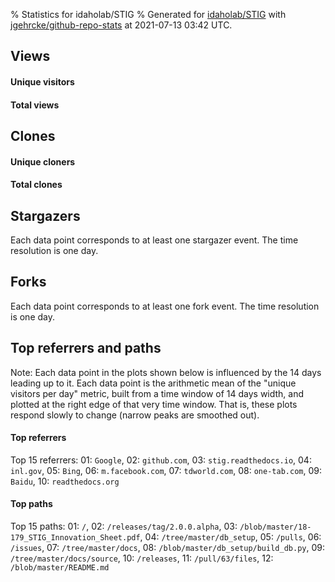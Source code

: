 % Statistics for idaholab/STIG
% Generated for [idaholab/STIG](https://github.com/idaholab/STIG) with [jgehrcke/github-repo-stats](https://github.com/jgehrcke/github-repo-stats) at 2021-07-13 03:42 UTC.


## Views

#### Unique visitors
<div id="chart_views_unique" class="full-width-chart"></div>

#### Total views
<div id="chart_views_total" class="full-width-chart"></div>

<div class="pagebreak-for-print"> </div>


## Clones

#### Unique cloners
<div id="chart_clones_unique" class="full-width-chart"></div>

#### Total clones
<div id="chart_clones_total" class="full-width-chart"></div>



<div class="pagebreak-for-print"> </div>



## Stargazers

Each data point corresponds to at least one stargazer event.
The time resolution is one day.

<div id="chart_stargazers" class="full-width-chart"></div>




## Forks

Each data point corresponds to at least one fork event.
The time resolution is one day.

<div id="chart_forks" class="full-width-chart"></div>




<div class="pagebreak-for-print"> </div>



## Top referrers and paths


Note: Each data point in the plots shown below is influenced by the 14 days
leading up to it. Each data point is the arithmetic mean of the "unique
visitors per day" metric, built from a time window of 14 days width, and
plotted at the right edge of that very time window. That is, these plots
respond slowly to change (narrow peaks are smoothed out).




#### Top referrers


<div id="chart_referrers_top_n_alltime" class="full-width-chart"></div>

Top 15 referrers: 01: `Google`, 02: `github.com`, 03: `stig.readthedocs.io`, 04: `inl.gov`, 05: `Bing`, 06: `m.facebook.com`, 07: `tdworld.com`, 08: `one-tab.com`, 09: `Baidu`, 10: `readthedocs.org`





#### Top paths


<div id="chart_paths_top_n_alltime" class="full-width-chart"></div>

Top 15 paths: 01: `/`, 02: `/releases/tag/2.0.0.alpha`, 03: `/blob/master/18-179_STIG_Innovation_Sheet.pdf`, 04: `/tree/master/db_setup`, 05: `/pulls`, 06: `/issues`, 07: `/tree/master/docs`, 08: `/blob/master/db_setup/build_db.py`, 09: `/tree/master/docs/source`, 10: `/releases`, 11: `/pull/63/files`, 12: `/blob/master/README.md`


<script type="text/javascript">
    vegaEmbed('#chart_views_unique', {"$schema": "https://vega.github.io/schema/vega-lite/v4.8.1.json", "config": {"arc": {"fill": "#1b1e23"}, "area": {"fill": "#1b1e23"}, "axisBottom": {"domainColor": "#a9b4c4", "gridColor": "#a9b4c4", "labelColor": "#1b1e23", "labelFont": "relative-mono-11-pitch-pro, Menlo, monospace", "tickColor": "#a9b4c4", "titleColor": "#1b1e23", "titleFont": "relative-mono-11-pitch-pro, Menlo, monospace"}, "axisLeft": {"domainColor": "#a9b4c4", "gridColor": "#a9b4c4", "labelColor": "#1b1e23", "labelFont": "relative-mono-11-pitch-pro, Menlo, monospace", "tickColor": "#a9b4c4", "titleColor": "#1b1e23", "titleFont": "relative-mono-11-pitch-pro, Menlo, monospace"}, "axisX": {"grid": false}, "axisY": {"grid": false, "labelBound": true}, "background": "#FFFFFF", "group": {"fill": "#FFFFFF"}, "header": {"fontWeight": 400, "labelFont": "relative-mono-11-pitch-pro, Menlo, monospace", "titleFont": "relative-mono-11-pitch-pro, Menlo, monospace"}, "legend": {"labelFont": "relative-mono-11-pitch-pro, Menlo, monospace", "symbolSize": 200, "symbolType": "circle", "titleFont": "relative-mono-11-pitch-pro, Menlo, monospace"}, "line": {"color": "#1b1e23", "stroke": "#1b1e23"}, "path": {"stroke": "#1b1e23"}, "point": {"color": "#1b1e23", "cursor": "pointer", "filled": true, "size": 100}, "range": {"category": ["#85a2f7", "#ea9755", "#7eb36a", "#f07071", "#bc85d9", "#e587b6", "#a9b4c4", "#d4c05e", "#64b9c4"]}, "style": {"bar": {"fill": "#1b1e23"}, "text": {"font": "relative-mono-11-pitch-pro, Menlo, monospace", "fontWeight": 400}}, "symbol": {"shape": "circle"}, "title": {"anchor": "start", "font": "relative-mono-11-pitch-pro, Menlo, monospace", "fontWeight": 400}, "trail": {"color": "#1b1e23", "stroke": "#1b1e23"}, "view": {"stroke": null}}, "data": {"name": "data-a6567390a88a521c6d635c4991d16ea9"}, "datasets": {"data-a6567390a88a521c6d635c4991d16ea9": [{"time": "2021-06-24T00:00:00+00:00", "views_total": 30, "views_unique": 3}, {"time": "2021-06-25T00:00:00+00:00", "views_total": 30, "views_unique": 10}, {"time": "2021-06-26T00:00:00+00:00", "views_total": 4, "views_unique": 3}, {"time": "2021-06-27T00:00:00+00:00", "views_total": 2, "views_unique": 1}, {"time": "2021-06-28T00:00:00+00:00", "views_total": 42, "views_unique": 11}, {"time": "2021-06-29T00:00:00+00:00", "views_total": 50, "views_unique": 17}, {"time": "2021-06-30T00:00:00+00:00", "views_total": 79, "views_unique": 14}, {"time": "2021-07-01T00:00:00+00:00", "views_total": 82, "views_unique": 22}, {"time": "2021-07-02T00:00:00+00:00", "views_total": 19, "views_unique": 9}, {"time": "2021-07-04T00:00:00+00:00", "views_total": 1, "views_unique": 1}, {"time": "2021-07-05T00:00:00+00:00", "views_total": 3, "views_unique": 3}, {"time": "2021-07-06T00:00:00+00:00", "views_total": 57, "views_unique": 12}, {"time": "2021-07-07T00:00:00+00:00", "views_total": 81, "views_unique": 13}, {"time": "2021-07-08T00:00:00+00:00", "views_total": 18, "views_unique": 8}, {"time": "2021-07-09T00:00:00+00:00", "views_total": 17, "views_unique": 9}, {"time": "2021-07-10T00:00:00+00:00", "views_total": 3, "views_unique": 2}, {"time": "2021-07-11T00:00:00+00:00", "views_total": 7, "views_unique": 3}, {"time": "2021-07-12T00:00:00+00:00", "views_total": 31, "views_unique": 9}]}, "encoding": {"x": {"field": "time", "timeUnit": "yearmonthdate", "title": "date", "type": "temporal"}, "y": {"field": "views_unique", "scale": {"domain": [0, 24.200000000000003], "zero": true}, "title": "unique views per day", "type": "quantitative"}}, "height": 200, "mark": {"point": true, "type": "line"}, "padding": 10, "width": "container"}, {"actions": false, "renderer": "svg"}).catch(console.error);
vegaEmbed('#chart_views_total', {"$schema": "https://vega.github.io/schema/vega-lite/v4.8.1.json", "config": {"arc": {"fill": "#1b1e23"}, "area": {"fill": "#1b1e23"}, "axisBottom": {"domainColor": "#a9b4c4", "gridColor": "#a9b4c4", "labelColor": "#1b1e23", "labelFont": "relative-mono-11-pitch-pro, Menlo, monospace", "tickColor": "#a9b4c4", "titleColor": "#1b1e23", "titleFont": "relative-mono-11-pitch-pro, Menlo, monospace"}, "axisLeft": {"domainColor": "#a9b4c4", "gridColor": "#a9b4c4", "labelColor": "#1b1e23", "labelFont": "relative-mono-11-pitch-pro, Menlo, monospace", "tickColor": "#a9b4c4", "titleColor": "#1b1e23", "titleFont": "relative-mono-11-pitch-pro, Menlo, monospace"}, "axisX": {"grid": false}, "axisY": {"grid": false, "labelBound": true}, "background": "#FFFFFF", "group": {"fill": "#FFFFFF"}, "header": {"fontWeight": 400, "labelFont": "relative-mono-11-pitch-pro, Menlo, monospace", "titleFont": "relative-mono-11-pitch-pro, Menlo, monospace"}, "legend": {"labelFont": "relative-mono-11-pitch-pro, Menlo, monospace", "symbolSize": 200, "symbolType": "circle", "titleFont": "relative-mono-11-pitch-pro, Menlo, monospace"}, "line": {"color": "#1b1e23", "stroke": "#1b1e23"}, "path": {"stroke": "#1b1e23"}, "point": {"color": "#1b1e23", "cursor": "pointer", "filled": true, "size": 100}, "range": {"category": ["#85a2f7", "#ea9755", "#7eb36a", "#f07071", "#bc85d9", "#e587b6", "#a9b4c4", "#d4c05e", "#64b9c4"]}, "style": {"bar": {"fill": "#1b1e23"}, "text": {"font": "relative-mono-11-pitch-pro, Menlo, monospace", "fontWeight": 400}}, "symbol": {"shape": "circle"}, "title": {"anchor": "start", "font": "relative-mono-11-pitch-pro, Menlo, monospace", "fontWeight": 400}, "trail": {"color": "#1b1e23", "stroke": "#1b1e23"}, "view": {"stroke": null}}, "data": {"name": "data-a6567390a88a521c6d635c4991d16ea9"}, "datasets": {"data-a6567390a88a521c6d635c4991d16ea9": [{"time": "2021-06-24T00:00:00+00:00", "views_total": 30, "views_unique": 3}, {"time": "2021-06-25T00:00:00+00:00", "views_total": 30, "views_unique": 10}, {"time": "2021-06-26T00:00:00+00:00", "views_total": 4, "views_unique": 3}, {"time": "2021-06-27T00:00:00+00:00", "views_total": 2, "views_unique": 1}, {"time": "2021-06-28T00:00:00+00:00", "views_total": 42, "views_unique": 11}, {"time": "2021-06-29T00:00:00+00:00", "views_total": 50, "views_unique": 17}, {"time": "2021-06-30T00:00:00+00:00", "views_total": 79, "views_unique": 14}, {"time": "2021-07-01T00:00:00+00:00", "views_total": 82, "views_unique": 22}, {"time": "2021-07-02T00:00:00+00:00", "views_total": 19, "views_unique": 9}, {"time": "2021-07-04T00:00:00+00:00", "views_total": 1, "views_unique": 1}, {"time": "2021-07-05T00:00:00+00:00", "views_total": 3, "views_unique": 3}, {"time": "2021-07-06T00:00:00+00:00", "views_total": 57, "views_unique": 12}, {"time": "2021-07-07T00:00:00+00:00", "views_total": 81, "views_unique": 13}, {"time": "2021-07-08T00:00:00+00:00", "views_total": 18, "views_unique": 8}, {"time": "2021-07-09T00:00:00+00:00", "views_total": 17, "views_unique": 9}, {"time": "2021-07-10T00:00:00+00:00", "views_total": 3, "views_unique": 2}, {"time": "2021-07-11T00:00:00+00:00", "views_total": 7, "views_unique": 3}, {"time": "2021-07-12T00:00:00+00:00", "views_total": 31, "views_unique": 9}]}, "encoding": {"x": {"field": "time", "timeUnit": "yearmonthdate", "title": "date", "type": "temporal"}, "y": {"field": "views_total", "scale": {"domain": [0, 90.2], "zero": true}, "title": "total views per day", "type": "quantitative"}}, "height": 200, "mark": {"point": true, "type": "line"}, "padding": 10, "width": "container"}, {"actions": false, "renderer": "svg"}).catch(console.error);
vegaEmbed('#chart_clones_unique', {"$schema": "https://vega.github.io/schema/vega-lite/v4.8.1.json", "config": {"arc": {"fill": "#1b1e23"}, "area": {"fill": "#1b1e23"}, "axisBottom": {"domainColor": "#a9b4c4", "gridColor": "#a9b4c4", "labelColor": "#1b1e23", "labelFont": "relative-mono-11-pitch-pro, Menlo, monospace", "tickColor": "#a9b4c4", "titleColor": "#1b1e23", "titleFont": "relative-mono-11-pitch-pro, Menlo, monospace"}, "axisLeft": {"domainColor": "#a9b4c4", "gridColor": "#a9b4c4", "labelColor": "#1b1e23", "labelFont": "relative-mono-11-pitch-pro, Menlo, monospace", "tickColor": "#a9b4c4", "titleColor": "#1b1e23", "titleFont": "relative-mono-11-pitch-pro, Menlo, monospace"}, "axisX": {"grid": false}, "axisY": {"grid": false, "labelBound": true}, "background": "#FFFFFF", "group": {"fill": "#FFFFFF"}, "header": {"fontWeight": 400, "labelFont": "relative-mono-11-pitch-pro, Menlo, monospace", "titleFont": "relative-mono-11-pitch-pro, Menlo, monospace"}, "legend": {"labelFont": "relative-mono-11-pitch-pro, Menlo, monospace", "symbolSize": 200, "symbolType": "circle", "titleFont": "relative-mono-11-pitch-pro, Menlo, monospace"}, "line": {"color": "#1b1e23", "stroke": "#1b1e23"}, "path": {"stroke": "#1b1e23"}, "point": {"color": "#1b1e23", "cursor": "pointer", "filled": true, "size": 100}, "range": {"category": ["#85a2f7", "#ea9755", "#7eb36a", "#f07071", "#bc85d9", "#e587b6", "#a9b4c4", "#d4c05e", "#64b9c4"]}, "style": {"bar": {"fill": "#1b1e23"}, "text": {"font": "relative-mono-11-pitch-pro, Menlo, monospace", "fontWeight": 400}}, "symbol": {"shape": "circle"}, "title": {"anchor": "start", "font": "relative-mono-11-pitch-pro, Menlo, monospace", "fontWeight": 400}, "trail": {"color": "#1b1e23", "stroke": "#1b1e23"}, "view": {"stroke": null}}, "data": {"name": "data-dff484bc5e13a70972c79a7869e33b07"}, "datasets": {"data-dff484bc5e13a70972c79a7869e33b07": [{"clones_total": 0, "clones_unique": 0, "time": "2021-06-24T00:00:00+00:00"}, {"clones_total": 4, "clones_unique": 4, "time": "2021-06-25T00:00:00+00:00"}, {"clones_total": 0, "clones_unique": 0, "time": "2021-06-26T00:00:00+00:00"}, {"clones_total": 0, "clones_unique": 0, "time": "2021-06-27T00:00:00+00:00"}, {"clones_total": 4, "clones_unique": 4, "time": "2021-06-28T00:00:00+00:00"}, {"clones_total": 2, "clones_unique": 2, "time": "2021-06-29T00:00:00+00:00"}, {"clones_total": 1, "clones_unique": 1, "time": "2021-06-30T00:00:00+00:00"}, {"clones_total": 5, "clones_unique": 3, "time": "2021-07-01T00:00:00+00:00"}, {"clones_total": 1, "clones_unique": 1, "time": "2021-07-02T00:00:00+00:00"}, {"clones_total": 0, "clones_unique": 0, "time": "2021-07-04T00:00:00+00:00"}, {"clones_total": 0, "clones_unique": 0, "time": "2021-07-05T00:00:00+00:00"}, {"clones_total": 6, "clones_unique": 5, "time": "2021-07-06T00:00:00+00:00"}, {"clones_total": 0, "clones_unique": 0, "time": "2021-07-07T00:00:00+00:00"}, {"clones_total": 2, "clones_unique": 2, "time": "2021-07-08T00:00:00+00:00"}, {"clones_total": 0, "clones_unique": 0, "time": "2021-07-09T00:00:00+00:00"}, {"clones_total": 0, "clones_unique": 0, "time": "2021-07-10T00:00:00+00:00"}, {"clones_total": 0, "clones_unique": 0, "time": "2021-07-11T00:00:00+00:00"}, {"clones_total": 0, "clones_unique": 0, "time": "2021-07-12T00:00:00+00:00"}]}, "encoding": {"x": {"field": "time", "timeUnit": "yearmonthdate", "title": "date", "type": "temporal"}, "y": {"field": "clones_unique", "scale": {"domain": [0, 5.5], "zero": true}, "title": "unique clones per day", "type": "quantitative"}}, "height": 200, "mark": {"point": true, "type": "line"}, "padding": 10, "width": "container"}, {"actions": false, "renderer": "svg"}).catch(console.error);
vegaEmbed('#chart_clones_total', {"$schema": "https://vega.github.io/schema/vega-lite/v4.8.1.json", "config": {"arc": {"fill": "#1b1e23"}, "area": {"fill": "#1b1e23"}, "axisBottom": {"domainColor": "#a9b4c4", "gridColor": "#a9b4c4", "labelColor": "#1b1e23", "labelFont": "relative-mono-11-pitch-pro, Menlo, monospace", "tickColor": "#a9b4c4", "titleColor": "#1b1e23", "titleFont": "relative-mono-11-pitch-pro, Menlo, monospace"}, "axisLeft": {"domainColor": "#a9b4c4", "gridColor": "#a9b4c4", "labelColor": "#1b1e23", "labelFont": "relative-mono-11-pitch-pro, Menlo, monospace", "tickColor": "#a9b4c4", "titleColor": "#1b1e23", "titleFont": "relative-mono-11-pitch-pro, Menlo, monospace"}, "axisX": {"grid": false}, "axisY": {"grid": false, "labelBound": true}, "background": "#FFFFFF", "group": {"fill": "#FFFFFF"}, "header": {"fontWeight": 400, "labelFont": "relative-mono-11-pitch-pro, Menlo, monospace", "titleFont": "relative-mono-11-pitch-pro, Menlo, monospace"}, "legend": {"labelFont": "relative-mono-11-pitch-pro, Menlo, monospace", "symbolSize": 200, "symbolType": "circle", "titleFont": "relative-mono-11-pitch-pro, Menlo, monospace"}, "line": {"color": "#1b1e23", "stroke": "#1b1e23"}, "path": {"stroke": "#1b1e23"}, "point": {"color": "#1b1e23", "cursor": "pointer", "filled": true, "size": 100}, "range": {"category": ["#85a2f7", "#ea9755", "#7eb36a", "#f07071", "#bc85d9", "#e587b6", "#a9b4c4", "#d4c05e", "#64b9c4"]}, "style": {"bar": {"fill": "#1b1e23"}, "text": {"font": "relative-mono-11-pitch-pro, Menlo, monospace", "fontWeight": 400}}, "symbol": {"shape": "circle"}, "title": {"anchor": "start", "font": "relative-mono-11-pitch-pro, Menlo, monospace", "fontWeight": 400}, "trail": {"color": "#1b1e23", "stroke": "#1b1e23"}, "view": {"stroke": null}}, "data": {"name": "data-dff484bc5e13a70972c79a7869e33b07"}, "datasets": {"data-dff484bc5e13a70972c79a7869e33b07": [{"clones_total": 0, "clones_unique": 0, "time": "2021-06-24T00:00:00+00:00"}, {"clones_total": 4, "clones_unique": 4, "time": "2021-06-25T00:00:00+00:00"}, {"clones_total": 0, "clones_unique": 0, "time": "2021-06-26T00:00:00+00:00"}, {"clones_total": 0, "clones_unique": 0, "time": "2021-06-27T00:00:00+00:00"}, {"clones_total": 4, "clones_unique": 4, "time": "2021-06-28T00:00:00+00:00"}, {"clones_total": 2, "clones_unique": 2, "time": "2021-06-29T00:00:00+00:00"}, {"clones_total": 1, "clones_unique": 1, "time": "2021-06-30T00:00:00+00:00"}, {"clones_total": 5, "clones_unique": 3, "time": "2021-07-01T00:00:00+00:00"}, {"clones_total": 1, "clones_unique": 1, "time": "2021-07-02T00:00:00+00:00"}, {"clones_total": 0, "clones_unique": 0, "time": "2021-07-04T00:00:00+00:00"}, {"clones_total": 0, "clones_unique": 0, "time": "2021-07-05T00:00:00+00:00"}, {"clones_total": 6, "clones_unique": 5, "time": "2021-07-06T00:00:00+00:00"}, {"clones_total": 0, "clones_unique": 0, "time": "2021-07-07T00:00:00+00:00"}, {"clones_total": 2, "clones_unique": 2, "time": "2021-07-08T00:00:00+00:00"}, {"clones_total": 0, "clones_unique": 0, "time": "2021-07-09T00:00:00+00:00"}, {"clones_total": 0, "clones_unique": 0, "time": "2021-07-10T00:00:00+00:00"}, {"clones_total": 0, "clones_unique": 0, "time": "2021-07-11T00:00:00+00:00"}, {"clones_total": 0, "clones_unique": 0, "time": "2021-07-12T00:00:00+00:00"}]}, "encoding": {"x": {"field": "time", "timeUnit": "yearmonthdate", "title": "date", "type": "temporal"}, "y": {"field": "clones_total", "scale": {"domain": [0, 6.6000000000000005], "zero": true}, "title": "total clones per day", "type": "quantitative"}}, "height": 200, "mark": {"point": true, "type": "line"}, "padding": 10, "width": "container"}, {"actions": false, "renderer": "svg"}).catch(console.error);
vegaEmbed('#chart_stargazers', {"$schema": "https://vega.github.io/schema/vega-lite/v4.8.1.json", "config": {"arc": {"fill": "#1b1e23"}, "area": {"fill": "#1b1e23"}, "axisBottom": {"domainColor": "#a9b4c4", "gridColor": "#a9b4c4", "labelColor": "#1b1e23", "labelFont": "relative-mono-11-pitch-pro, Menlo, monospace", "tickColor": "#a9b4c4", "titleColor": "#1b1e23", "titleFont": "relative-mono-11-pitch-pro, Menlo, monospace"}, "axisLeft": {"domainColor": "#a9b4c4", "gridColor": "#a9b4c4", "labelColor": "#1b1e23", "labelFont": "relative-mono-11-pitch-pro, Menlo, monospace", "tickColor": "#a9b4c4", "titleColor": "#1b1e23", "titleFont": "relative-mono-11-pitch-pro, Menlo, monospace"}, "axisX": {"grid": false}, "axisY": {"grid": false}, "background": "#FFFFFF", "group": {"fill": "#FFFFFF"}, "header": {"fontWeight": 400, "labelFont": "relative-mono-11-pitch-pro, Menlo, monospace", "titleFont": "relative-mono-11-pitch-pro, Menlo, monospace"}, "legend": {"labelFont": "relative-mono-11-pitch-pro, Menlo, monospace", "symbolSize": 200, "symbolType": "circle", "titleFont": "relative-mono-11-pitch-pro, Menlo, monospace"}, "line": {"color": "#1b1e23", "stroke": "#1b1e23"}, "path": {"stroke": "#1b1e23"}, "point": {"color": "#1b1e23", "cursor": "pointer", "filled": true, "size": 100}, "range": {"category": ["#85a2f7", "#ea9755", "#7eb36a", "#f07071", "#bc85d9", "#e587b6", "#a9b4c4", "#d4c05e", "#64b9c4"]}, "style": {"bar": {"fill": "#1b1e23"}, "text": {"font": "relative-mono-11-pitch-pro, Menlo, monospace", "fontWeight": 400}}, "symbol": {"shape": "circle"}, "title": {"anchor": "start", "font": "relative-mono-11-pitch-pro, Menlo, monospace", "fontWeight": 400}, "trail": {"color": "#1b1e23", "stroke": "#1b1e23"}, "view": {"stroke": null}}, "data": {"name": "data-a90b237ba3e66ef1979e269055d2bd88"}, "datasets": {"data-a90b237ba3e66ef1979e269055d2bd88": [{"stars_cumulative": 2.0, "time": "2019-05-10T00:00:00+00:00"}, {"stars_cumulative": 3.0, "time": "2019-05-25T16:00:00+00:00"}, {"stars_cumulative": 17.0, "time": "2019-06-02T12:00:00+00:00"}, {"stars_cumulative": 23.0, "time": "2019-06-10T08:00:00+00:00"}, {"stars_cumulative": 25.0, "time": "2019-06-18T04:00:00+00:00"}, {"stars_cumulative": 27.0, "time": "2019-06-26T00:00:00+00:00"}, {"stars_cumulative": 28.0, "time": "2019-07-19T12:00:00+00:00"}, {"stars_cumulative": 29.0, "time": "2019-09-04T12:00:00+00:00"}, {"stars_cumulative": 30.0, "time": "2019-11-14T00:00:00+00:00"}, {"stars_cumulative": 31.0, "time": "2019-12-15T08:00:00+00:00"}, {"stars_cumulative": 32.0, "time": "2020-01-31T08:00:00+00:00"}, {"stars_cumulative": 33.0, "time": "2020-02-08T04:00:00+00:00"}, {"stars_cumulative": 34.0, "time": "2020-02-16T00:00:00+00:00"}, {"stars_cumulative": 36.0, "time": "2020-02-23T20:00:00+00:00"}, {"stars_cumulative": 37.0, "time": "2020-03-18T08:00:00+00:00"}, {"stars_cumulative": 38.0, "time": "2020-05-27T20:00:00+00:00"}, {"stars_cumulative": 39.0, "time": "2020-06-04T16:00:00+00:00"}, {"stars_cumulative": 40.0, "time": "2020-06-28T04:00:00+00:00"}, {"stars_cumulative": 41.0, "time": "2020-08-06T08:00:00+00:00"}, {"stars_cumulative": 42.0, "time": "2020-08-14T04:00:00+00:00"}, {"stars_cumulative": 43.0, "time": "2020-11-24T00:00:00+00:00"}, {"stars_cumulative": 44.0, "time": "2020-12-17T12:00:00+00:00"}, {"stars_cumulative": 45.0, "time": "2021-01-10T00:00:00+00:00"}, {"stars_cumulative": 46.0, "time": "2021-05-07T12:00:00+00:00"}, {"stars_cumulative": 47.0, "time": "2021-05-15T08:00:00+00:00"}, {"stars_cumulative": 48.0, "time": "2021-06-07T20:00:00+00:00"}, {"stars_cumulative": 49.0, "time": "2021-06-15T16:00:00+00:00"}, {"stars_cumulative": 51.0, "time": "2021-06-23T12:00:00+00:00"}, {"stars_cumulative": 53.0, "time": "2021-07-01T08:00:00+00:00"}]}, "encoding": {"x": {"field": "time", "scale": {"domain": ["2019-05-10", "2021-07-01"]}, "timeUnit": "yearmonthdate", "title": "date", "type": "temporal"}, "y": {"field": "stars_cumulative", "scale": {"domain": [0, 58.300000000000004], "zero": true}, "title": "stargazer count (cumulative)", "type": "quantitative"}}, "height": 300, "mark": {"point": true, "type": "line"}, "padding": 10, "width": "container"}, {"actions": false, "renderer": "svg"}).catch(console.error);
vegaEmbed('#chart_forks', {"$schema": "https://vega.github.io/schema/vega-lite/v4.8.1.json", "config": {"arc": {"fill": "#1b1e23"}, "area": {"fill": "#1b1e23"}, "axisBottom": {"domainColor": "#a9b4c4", "gridColor": "#a9b4c4", "labelColor": "#1b1e23", "labelFont": "relative-mono-11-pitch-pro, Menlo, monospace", "tickColor": "#a9b4c4", "titleColor": "#1b1e23", "titleFont": "relative-mono-11-pitch-pro, Menlo, monospace"}, "axisLeft": {"domainColor": "#a9b4c4", "gridColor": "#a9b4c4", "labelColor": "#1b1e23", "labelFont": "relative-mono-11-pitch-pro, Menlo, monospace", "tickColor": "#a9b4c4", "titleColor": "#1b1e23", "titleFont": "relative-mono-11-pitch-pro, Menlo, monospace"}, "axisX": {"grid": false}, "axisY": {"grid": false}, "background": "#FFFFFF", "group": {"fill": "#FFFFFF"}, "header": {"fontWeight": 400, "labelFont": "relative-mono-11-pitch-pro, Menlo, monospace", "titleFont": "relative-mono-11-pitch-pro, Menlo, monospace"}, "legend": {"labelFont": "relative-mono-11-pitch-pro, Menlo, monospace", "symbolSize": 200, "symbolType": "circle", "titleFont": "relative-mono-11-pitch-pro, Menlo, monospace"}, "line": {"color": "#1b1e23", "stroke": "#1b1e23"}, "path": {"stroke": "#1b1e23"}, "point": {"color": "#1b1e23", "cursor": "pointer", "filled": true, "size": 100}, "range": {"category": ["#85a2f7", "#ea9755", "#7eb36a", "#f07071", "#bc85d9", "#e587b6", "#a9b4c4", "#d4c05e", "#64b9c4"]}, "style": {"bar": {"fill": "#1b1e23"}, "text": {"font": "relative-mono-11-pitch-pro, Menlo, monospace", "fontWeight": 400}}, "symbol": {"shape": "circle"}, "title": {"anchor": "start", "font": "relative-mono-11-pitch-pro, Menlo, monospace", "fontWeight": 400}, "trail": {"color": "#1b1e23", "stroke": "#1b1e23"}, "view": {"stroke": null}}, "data": {"name": "data-ccaf2a04634d6b8c6e913dc8095e3bb9"}, "datasets": {"data-ccaf2a04634d6b8c6e913dc8095e3bb9": [{"fork_events": 1, "forks_cumulative": 1, "time": "2019-05-16T15:25:48+00:00"}, {"fork_events": 1, "forks_cumulative": 2, "time": "2019-05-29T20:32:00+00:00"}, {"fork_events": 1, "forks_cumulative": 3, "time": "2019-06-04T18:24:50+00:00"}, {"fork_events": 1, "forks_cumulative": 4, "time": "2019-06-05T15:28:56+00:00"}, {"fork_events": 1, "forks_cumulative": 5, "time": "2019-06-06T06:14:55+00:00"}, {"fork_events": 1, "forks_cumulative": 6, "time": "2019-06-07T04:16:59+00:00"}, {"fork_events": 1, "forks_cumulative": 7, "time": "2019-09-24T06:08:13+00:00"}, {"fork_events": 1, "forks_cumulative": 8, "time": "2019-11-07T20:06:59+00:00"}, {"fork_events": 1, "forks_cumulative": 9, "time": "2020-03-19T17:24:04+00:00"}, {"fork_events": 1, "forks_cumulative": 10, "time": "2020-03-26T23:16:22+00:00"}, {"fork_events": 1, "forks_cumulative": 11, "time": "2020-07-05T06:01:02+00:00"}, {"fork_events": 1, "forks_cumulative": 12, "time": "2020-08-21T16:58:59+00:00"}, {"fork_events": 1, "forks_cumulative": 13, "time": "2021-01-22T21:31:48+00:00"}, {"fork_events": 1, "forks_cumulative": 14, "time": "2021-05-20T03:19:42+00:00"}, {"fork_events": 1, "forks_cumulative": 15, "time": "2021-06-10T20:44:35+00:00"}, {"fork_events": 1, "forks_cumulative": 16, "time": "2021-06-11T15:57:00+00:00"}, {"fork_events": 1, "forks_cumulative": 17, "time": "2021-06-28T19:55:45+00:00"}, {"fork_events": 1, "forks_cumulative": 18, "time": "2021-07-01T08:53:46+00:00"}]}, "encoding": {"x": {"field": "time", "scale": {"domain": ["2019-05-10", "2021-07-01"]}, "timeUnit": "yearmonthdate", "title": "date", "type": "temporal"}, "y": {"field": "forks_cumulative", "scale": {"domain": [0, 19.8], "zero": true}, "title": "fork count (cumulative)", "type": "quantitative"}}, "height": 300, "mark": {"point": true, "type": "line"}, "padding": 10, "width": "container"}, {"actions": false, "renderer": "svg"}).catch(console.error);
vegaEmbed('#chart_referrers_top_n_alltime', {"$schema": "https://vega.github.io/schema/vega-lite/v4.8.1.json", "config": {"arc": {"fill": "#1b1e23"}, "area": {"fill": "#1b1e23"}, "axisBottom": {"domainColor": "#a9b4c4", "gridColor": "#a9b4c4", "labelColor": "#1b1e23", "labelFont": "relative-mono-11-pitch-pro, Menlo, monospace", "tickColor": "#a9b4c4", "titleColor": "#1b1e23", "titleFont": "relative-mono-11-pitch-pro, Menlo, monospace"}, "axisLeft": {"domainColor": "#a9b4c4", "gridColor": "#a9b4c4", "labelColor": "#1b1e23", "labelFont": "relative-mono-11-pitch-pro, Menlo, monospace", "tickColor": "#a9b4c4", "titleColor": "#1b1e23", "titleFont": "relative-mono-11-pitch-pro, Menlo, monospace"}, "axisX": {"grid": false}, "axisY": {"grid": false}, "background": "#FFFFFF", "group": {"fill": "#FFFFFF"}, "header": {"fontWeight": 400, "labelFont": "relative-mono-11-pitch-pro, Menlo, monospace", "titleFont": "relative-mono-11-pitch-pro, Menlo, monospace"}, "legend": {"labelFont": "relative-mono-11-pitch-pro, Menlo, monospace", "symbolSize": 200, "symbolType": "circle", "titleFont": "relative-mono-11-pitch-pro, Menlo, monospace"}, "line": {"color": "#1b1e23", "stroke": "#1b1e23"}, "path": {"stroke": "#1b1e23"}, "point": {"color": "#1b1e23", "cursor": "pointer", "filled": true, "size": 50}, "range": {"category": ["#85a2f7", "#ea9755", "#7eb36a", "#f07071", "#bc85d9", "#e587b6", "#a9b4c4", "#d4c05e", "#64b9c4"]}, "style": {"bar": {"fill": "#1b1e23"}, "text": {"font": "relative-mono-11-pitch-pro, Menlo, monospace", "fontWeight": 400}}, "symbol": {"shape": "circle"}, "title": {"anchor": "start", "font": "relative-mono-11-pitch-pro, Menlo, monospace", "fontWeight": 400}, "trail": {"color": "#1b1e23", "stroke": "#1b1e23"}, "view": {"stroke": null}}, "data": {"name": "data-4d6e51a41560bc85491d8754e50a21a5"}, "datasets": {"data-4d6e51a41560bc85491d8754e50a21a5": [{"referrer": "Google", "time": "2021-07-08T00:00:00+00:00", "views_unique": 27.0, "views_unique_norm": 1.9285714285714286}, {"referrer": "Google", "time": "2021-07-09T00:00:00+00:00", "views_unique": 24.0, "views_unique_norm": 1.7142857142857142}, {"referrer": "Google", "time": "2021-07-10T00:00:00+00:00", "views_unique": 23.0, "views_unique_norm": 1.6428571428571428}, {"referrer": "Google", "time": "2021-07-11T00:00:00+00:00", "views_unique": 24.0, "views_unique_norm": 1.7142857142857142}, {"referrer": "Google", "time": "2021-07-12T00:00:00+00:00", "views_unique": 23.0, "views_unique_norm": 1.6428571428571428}, {"referrer": "Google", "time": "2021-07-13T00:00:00+00:00", "views_unique": 21.0, "views_unique_norm": 1.5}, {"referrer": "github.com", "time": "2021-07-08T00:00:00+00:00", "views_unique": 16.0, "views_unique_norm": 1.1428571428571428}, {"referrer": "github.com", "time": "2021-07-09T00:00:00+00:00", "views_unique": 14.0, "views_unique_norm": 1.0}, {"referrer": "github.com", "time": "2021-07-10T00:00:00+00:00", "views_unique": 15.0, "views_unique_norm": 1.0714285714285714}, {"referrer": "github.com", "time": "2021-07-11T00:00:00+00:00", "views_unique": 14.0, "views_unique_norm": 1.0}, {"referrer": "github.com", "time": "2021-07-12T00:00:00+00:00", "views_unique": 15.0, "views_unique_norm": 1.0714285714285714}, {"referrer": "github.com", "time": "2021-07-13T00:00:00+00:00", "views_unique": 14.0, "views_unique_norm": 1.0}, {"referrer": "stig.readthedocs.io", "time": "2021-07-08T00:00:00+00:00", "views_unique": 9.0, "views_unique_norm": 0.6428571428571429}, {"referrer": "stig.readthedocs.io", "time": "2021-07-09T00:00:00+00:00", "views_unique": 9.0, "views_unique_norm": 0.6428571428571429}, {"referrer": "stig.readthedocs.io", "time": "2021-07-10T00:00:00+00:00", "views_unique": 9.0, "views_unique_norm": 0.6428571428571429}, {"referrer": "stig.readthedocs.io", "time": "2021-07-11T00:00:00+00:00", "views_unique": 9.0, "views_unique_norm": 0.6428571428571429}, {"referrer": "stig.readthedocs.io", "time": "2021-07-12T00:00:00+00:00", "views_unique": 8.0, "views_unique_norm": 0.5714285714285714}, {"referrer": "stig.readthedocs.io", "time": "2021-07-13T00:00:00+00:00", "views_unique": 8.0, "views_unique_norm": 0.5714285714285714}, {"referrer": "inl.gov", "time": "2021-07-08T00:00:00+00:00", "views_unique": 1.0, "views_unique_norm": 0.07142857142857142}, {"referrer": "inl.gov", "time": "2021-07-09T00:00:00+00:00", "views_unique": 1.0, "views_unique_norm": 0.07142857142857142}, {"referrer": "inl.gov", "time": "2021-07-10T00:00:00+00:00", "views_unique": 2.0, "views_unique_norm": 0.14285714285714285}, {"referrer": "inl.gov", "time": "2021-07-11T00:00:00+00:00", "views_unique": 3.0, "views_unique_norm": 0.21428571428571427}, {"referrer": "inl.gov", "time": "2021-07-12T00:00:00+00:00", "views_unique": 3.0, "views_unique_norm": 0.21428571428571427}, {"referrer": "inl.gov", "time": "2021-07-13T00:00:00+00:00", "views_unique": 3.0, "views_unique_norm": 0.21428571428571427}, {"referrer": "Bing", "time": "2021-07-08T00:00:00+00:00", "views_unique": 2.0, "views_unique_norm": 0.14285714285714285}, {"referrer": "Bing", "time": "2021-07-09T00:00:00+00:00", "views_unique": 2.0, "views_unique_norm": 0.14285714285714285}, {"referrer": "Bing", "time": "2021-07-10T00:00:00+00:00", "views_unique": 2.0, "views_unique_norm": 0.14285714285714285}, {"referrer": "Bing", "time": "2021-07-11T00:00:00+00:00", "views_unique": 3.0, "views_unique_norm": 0.21428571428571427}, {"referrer": "Bing", "time": "2021-07-12T00:00:00+00:00", "views_unique": 2.0, "views_unique_norm": 0.14285714285714285}, {"referrer": "Bing", "time": "2021-07-13T00:00:00+00:00", "views_unique": 2.0, "views_unique_norm": 0.14285714285714285}, {"referrer": "m.facebook.com", "time": "2021-07-08T00:00:00+00:00", "views_unique": 2.0, "views_unique_norm": 0.14285714285714285}, {"referrer": "m.facebook.com", "time": "2021-07-09T00:00:00+00:00", "views_unique": 2.0, "views_unique_norm": 0.14285714285714285}, {"referrer": "m.facebook.com", "time": "2021-07-10T00:00:00+00:00", "views_unique": 2.0, "views_unique_norm": 0.14285714285714285}, {"referrer": "m.facebook.com", "time": "2021-07-11T00:00:00+00:00", "views_unique": 2.0, "views_unique_norm": 0.14285714285714285}, {"referrer": "m.facebook.com", "time": "2021-07-12T00:00:00+00:00", "views_unique": null, "views_unique_norm": null}, {"referrer": "m.facebook.com", "time": "2021-07-13T00:00:00+00:00", "views_unique": null, "views_unique_norm": null}, {"referrer": "tdworld.com", "time": "2021-07-08T00:00:00+00:00", "views_unique": 1.0, "views_unique_norm": 0.07142857142857142}, {"referrer": "tdworld.com", "time": "2021-07-09T00:00:00+00:00", "views_unique": 1.0, "views_unique_norm": 0.07142857142857142}, {"referrer": "tdworld.com", "time": "2021-07-10T00:00:00+00:00", "views_unique": 2.0, "views_unique_norm": 0.14285714285714285}, {"referrer": "tdworld.com", "time": "2021-07-11T00:00:00+00:00", "views_unique": 2.0, "views_unique_norm": 0.14285714285714285}, {"referrer": "tdworld.com", "time": "2021-07-12T00:00:00+00:00", "views_unique": 2.0, "views_unique_norm": 0.14285714285714285}, {"referrer": "tdworld.com", "time": "2021-07-13T00:00:00+00:00", "views_unique": 2.0, "views_unique_norm": 0.14285714285714285}, {"referrer": "one-tab.com", "time": "2021-07-08T00:00:00+00:00", "views_unique": 1.0, "views_unique_norm": 0.07142857142857142}, {"referrer": "one-tab.com", "time": "2021-07-09T00:00:00+00:00", "views_unique": 1.0, "views_unique_norm": 0.07142857142857142}, {"referrer": "one-tab.com", "time": "2021-07-10T00:00:00+00:00", "views_unique": 1.0, "views_unique_norm": 0.07142857142857142}, {"referrer": "one-tab.com", "time": "2021-07-11T00:00:00+00:00", "views_unique": 1.0, "views_unique_norm": 0.07142857142857142}, {"referrer": "one-tab.com", "time": "2021-07-12T00:00:00+00:00", "views_unique": 1.0, "views_unique_norm": 0.07142857142857142}, {"referrer": "one-tab.com", "time": "2021-07-13T00:00:00+00:00", "views_unique": 1.0, "views_unique_norm": 0.07142857142857142}, {"referrer": "Baidu", "time": "2021-07-08T00:00:00+00:00", "views_unique": 1.0, "views_unique_norm": 0.07142857142857142}, {"referrer": "Baidu", "time": "2021-07-09T00:00:00+00:00", "views_unique": 1.0, "views_unique_norm": 0.07142857142857142}, {"referrer": "Baidu", "time": "2021-07-10T00:00:00+00:00", "views_unique": 1.0, "views_unique_norm": 0.07142857142857142}, {"referrer": "Baidu", "time": "2021-07-11T00:00:00+00:00", "views_unique": 1.0, "views_unique_norm": 0.07142857142857142}, {"referrer": "Baidu", "time": "2021-07-12T00:00:00+00:00", "views_unique": 1.0, "views_unique_norm": 0.07142857142857142}, {"referrer": "Baidu", "time": "2021-07-13T00:00:00+00:00", "views_unique": 1.0, "views_unique_norm": 0.07142857142857142}, {"referrer": "readthedocs.org", "time": "2021-07-08T00:00:00+00:00", "views_unique": 1.0, "views_unique_norm": 0.07142857142857142}, {"referrer": "readthedocs.org", "time": "2021-07-09T00:00:00+00:00", "views_unique": 1.0, "views_unique_norm": 0.07142857142857142}, {"referrer": "readthedocs.org", "time": "2021-07-10T00:00:00+00:00", "views_unique": 1.0, "views_unique_norm": 0.07142857142857142}, {"referrer": "readthedocs.org", "time": "2021-07-11T00:00:00+00:00", "views_unique": 1.0, "views_unique_norm": 0.07142857142857142}, {"referrer": "readthedocs.org", "time": "2021-07-12T00:00:00+00:00", "views_unique": 1.0, "views_unique_norm": 0.07142857142857142}, {"referrer": "readthedocs.org", "time": "2021-07-13T00:00:00+00:00", "views_unique": 1.0, "views_unique_norm": 0.07142857142857142}]}, "encoding": {"color": {"field": "referrer", "sort": {"field": "order"}, "type": "nominal"}, "x": {"field": "time", "timeUnit": "yearmonthdate", "title": "date", "type": "temporal"}, "y": {"field": "views_unique_norm", "scale": {"domain": [0, 2.1214285714285714], "zero": true}, "title": "unique visitors per day (mean from last 14 days)", "type": "quantitative"}}, "height": 300, "mark": {"point": true, "type": "line"}, "padding": 10, "width": "container"}, {"actions": false, "renderer": "svg"}).catch(console.error);
vegaEmbed('#chart_paths_top_n_alltime', {"$schema": "https://vega.github.io/schema/vega-lite/v4.8.1.json", "config": {"arc": {"fill": "#1b1e23"}, "area": {"fill": "#1b1e23"}, "axisBottom": {"domainColor": "#a9b4c4", "gridColor": "#a9b4c4", "labelColor": "#1b1e23", "labelFont": "relative-mono-11-pitch-pro, Menlo, monospace", "tickColor": "#a9b4c4", "titleColor": "#1b1e23", "titleFont": "relative-mono-11-pitch-pro, Menlo, monospace"}, "axisLeft": {"domainColor": "#a9b4c4", "gridColor": "#a9b4c4", "labelColor": "#1b1e23", "labelFont": "relative-mono-11-pitch-pro, Menlo, monospace", "tickColor": "#a9b4c4", "titleColor": "#1b1e23", "titleFont": "relative-mono-11-pitch-pro, Menlo, monospace"}, "axisX": {"grid": false}, "axisY": {"grid": false}, "background": "#FFFFFF", "group": {"fill": "#FFFFFF"}, "header": {"fontWeight": 400, "labelFont": "relative-mono-11-pitch-pro, Menlo, monospace", "titleFont": "relative-mono-11-pitch-pro, Menlo, monospace"}, "legend": {"labelFont": "relative-mono-11-pitch-pro, Menlo, monospace", "symbolSize": 200, "symbolType": "circle", "titleFont": "relative-mono-11-pitch-pro, Menlo, monospace"}, "line": {"color": "#1b1e23", "stroke": "#1b1e23"}, "path": {"stroke": "#1b1e23"}, "point": {"color": "#1b1e23", "cursor": "pointer", "filled": true, "size": 50}, "range": {"category": ["#85a2f7", "#ea9755", "#7eb36a", "#f07071", "#bc85d9", "#e587b6", "#a9b4c4", "#d4c05e", "#64b9c4"]}, "style": {"bar": {"fill": "#1b1e23"}, "text": {"font": "relative-mono-11-pitch-pro, Menlo, monospace", "fontWeight": 400}}, "symbol": {"shape": "circle"}, "title": {"anchor": "start", "font": "relative-mono-11-pitch-pro, Menlo, monospace", "fontWeight": 400}, "trail": {"color": "#1b1e23", "stroke": "#1b1e23"}, "view": {"stroke": null}}, "data": {"name": "data-eac1ff597cc20d8e8bf2f5b2302ac84b"}, "datasets": {"data-eac1ff597cc20d8e8bf2f5b2302ac84b": [{"path": "/", "time": "2021-07-08T00:00:00+00:00", "views_unique": 79.0, "views_unique_norm": 5.642857142857143}, {"path": "/", "time": "2021-07-09T00:00:00+00:00", "views_unique": 79.0, "views_unique_norm": 5.642857142857143}, {"path": "/", "time": "2021-07-10T00:00:00+00:00", "views_unique": 83.0, "views_unique_norm": 5.928571428571429}, {"path": "/", "time": "2021-07-11T00:00:00+00:00", "views_unique": 84.0, "views_unique_norm": 6.0}, {"path": "/", "time": "2021-07-12T00:00:00+00:00", "views_unique": 78.0, "views_unique_norm": 5.571428571428571}, {"path": "/", "time": "2021-07-13T00:00:00+00:00", "views_unique": 77.0, "views_unique_norm": 5.5}, {"path": "/releases/tag/2.0.0.alpha", "time": "2021-07-08T00:00:00+00:00", "views_unique": 18.0, "views_unique_norm": 1.2857142857142858}, {"path": "/releases/tag/2.0.0.alpha", "time": "2021-07-09T00:00:00+00:00", "views_unique": 17.0, "views_unique_norm": 1.2142857142857142}, {"path": "/releases/tag/2.0.0.alpha", "time": "2021-07-10T00:00:00+00:00", "views_unique": 17.0, "views_unique_norm": 1.2142857142857142}, {"path": "/releases/tag/2.0.0.alpha", "time": "2021-07-11T00:00:00+00:00", "views_unique": 16.0, "views_unique_norm": 1.1428571428571428}, {"path": "/releases/tag/2.0.0.alpha", "time": "2021-07-12T00:00:00+00:00", "views_unique": 15.0, "views_unique_norm": 1.0714285714285714}, {"path": "/releases/tag/2.0.0.alpha", "time": "2021-07-13T00:00:00+00:00", "views_unique": 14.0, "views_unique_norm": 1.0}, {"path": "/blob/master/18-179_STIG_Innovation_Sheet.pdf", "time": "2021-07-08T00:00:00+00:00", "views_unique": 9.0, "views_unique_norm": 0.6428571428571429}, {"path": "/blob/master/18-179_STIG_Innovation_Sheet.pdf", "time": "2021-07-09T00:00:00+00:00", "views_unique": 10.0, "views_unique_norm": 0.7142857142857143}, {"path": "/blob/master/18-179_STIG_Innovation_Sheet.pdf", "time": "2021-07-10T00:00:00+00:00", "views_unique": 11.0, "views_unique_norm": 0.7857142857142857}, {"path": "/blob/master/18-179_STIG_Innovation_Sheet.pdf", "time": "2021-07-11T00:00:00+00:00", "views_unique": 12.0, "views_unique_norm": 0.8571428571428571}, {"path": "/blob/master/18-179_STIG_Innovation_Sheet.pdf", "time": "2021-07-12T00:00:00+00:00", "views_unique": 13.0, "views_unique_norm": 0.9285714285714286}, {"path": "/blob/master/18-179_STIG_Innovation_Sheet.pdf", "time": "2021-07-13T00:00:00+00:00", "views_unique": 12.0, "views_unique_norm": 0.8571428571428571}, {"path": "/tree/master/db_setup", "time": "2021-07-08T00:00:00+00:00", "views_unique": 8.0, "views_unique_norm": 0.5714285714285714}, {"path": "/tree/master/db_setup", "time": "2021-07-09T00:00:00+00:00", "views_unique": 8.0, "views_unique_norm": 0.5714285714285714}, {"path": "/tree/master/db_setup", "time": "2021-07-10T00:00:00+00:00", "views_unique": 8.0, "views_unique_norm": 0.5714285714285714}, {"path": "/tree/master/db_setup", "time": "2021-07-11T00:00:00+00:00", "views_unique": 8.0, "views_unique_norm": 0.5714285714285714}, {"path": "/tree/master/db_setup", "time": "2021-07-12T00:00:00+00:00", "views_unique": 8.0, "views_unique_norm": 0.5714285714285714}, {"path": "/tree/master/db_setup", "time": "2021-07-13T00:00:00+00:00", "views_unique": 6.0, "views_unique_norm": 0.42857142857142855}, {"path": "/pulls", "time": "2021-07-08T00:00:00+00:00", "views_unique": 7.0, "views_unique_norm": 0.5}, {"path": "/pulls", "time": "2021-07-09T00:00:00+00:00", "views_unique": 7.0, "views_unique_norm": 0.5}, {"path": "/pulls", "time": "2021-07-10T00:00:00+00:00", "views_unique": 7.0, "views_unique_norm": 0.5}, {"path": "/pulls", "time": "2021-07-11T00:00:00+00:00", "views_unique": 7.0, "views_unique_norm": 0.5}, {"path": "/pulls", "time": "2021-07-12T00:00:00+00:00", "views_unique": 7.0, "views_unique_norm": 0.5}, {"path": "/pulls", "time": "2021-07-13T00:00:00+00:00", "views_unique": 7.0, "views_unique_norm": 0.5}, {"path": "/issues", "time": "2021-07-08T00:00:00+00:00", "views_unique": 7.0, "views_unique_norm": 0.5}, {"path": "/issues", "time": "2021-07-09T00:00:00+00:00", "views_unique": 7.0, "views_unique_norm": 0.5}, {"path": "/issues", "time": "2021-07-10T00:00:00+00:00", "views_unique": 7.0, "views_unique_norm": 0.5}, {"path": "/issues", "time": "2021-07-11T00:00:00+00:00", "views_unique": 7.0, "views_unique_norm": 0.5}, {"path": "/issues", "time": "2021-07-12T00:00:00+00:00", "views_unique": 6.0, "views_unique_norm": 0.42857142857142855}, {"path": "/issues", "time": "2021-07-13T00:00:00+00:00", "views_unique": 6.0, "views_unique_norm": 0.42857142857142855}, {"path": "/tree/master/docs", "time": "2021-07-08T00:00:00+00:00", "views_unique": 5.0, "views_unique_norm": 0.35714285714285715}, {"path": "/tree/master/docs", "time": "2021-07-09T00:00:00+00:00", "views_unique": 5.0, "views_unique_norm": 0.35714285714285715}, {"path": "/tree/master/docs", "time": "2021-07-10T00:00:00+00:00", "views_unique": 5.0, "views_unique_norm": 0.35714285714285715}, {"path": "/tree/master/docs", "time": "2021-07-11T00:00:00+00:00", "views_unique": 5.0, "views_unique_norm": 0.35714285714285715}, {"path": "/tree/master/docs", "time": "2021-07-12T00:00:00+00:00", "views_unique": 5.0, "views_unique_norm": 0.35714285714285715}, {"path": "/tree/master/docs", "time": "2021-07-13T00:00:00+00:00", "views_unique": 5.0, "views_unique_norm": 0.35714285714285715}, {"path": "/blob/master/db_setup/build_db.py", "time": "2021-07-08T00:00:00+00:00", "views_unique": 5.0, "views_unique_norm": 0.35714285714285715}, {"path": "/blob/master/db_setup/build_db.py", "time": "2021-07-09T00:00:00+00:00", "views_unique": 5.0, "views_unique_norm": 0.35714285714285715}, {"path": "/blob/master/db_setup/build_db.py", "time": "2021-07-10T00:00:00+00:00", "views_unique": 5.0, "views_unique_norm": 0.35714285714285715}, {"path": "/blob/master/db_setup/build_db.py", "time": "2021-07-11T00:00:00+00:00", "views_unique": 5.0, "views_unique_norm": 0.35714285714285715}, {"path": "/blob/master/db_setup/build_db.py", "time": "2021-07-12T00:00:00+00:00", "views_unique": 5.0, "views_unique_norm": 0.35714285714285715}, {"path": "/blob/master/db_setup/build_db.py", "time": "2021-07-13T00:00:00+00:00", "views_unique": null, "views_unique_norm": null}, {"path": "/tree/master/docs/source", "time": "2021-07-08T00:00:00+00:00", "views_unique": 4.0, "views_unique_norm": 0.2857142857142857}, {"path": "/tree/master/docs/source", "time": "2021-07-09T00:00:00+00:00", "views_unique": 4.0, "views_unique_norm": 0.2857142857142857}, {"path": "/tree/master/docs/source", "time": "2021-07-10T00:00:00+00:00", "views_unique": 4.0, "views_unique_norm": 0.2857142857142857}, {"path": "/tree/master/docs/source", "time": "2021-07-11T00:00:00+00:00", "views_unique": 4.0, "views_unique_norm": 0.2857142857142857}, {"path": "/tree/master/docs/source", "time": "2021-07-12T00:00:00+00:00", "views_unique": 4.0, "views_unique_norm": 0.2857142857142857}, {"path": "/tree/master/docs/source", "time": "2021-07-13T00:00:00+00:00", "views_unique": 4.0, "views_unique_norm": 0.2857142857142857}, {"path": "/releases", "time": "2021-07-08T00:00:00+00:00", "views_unique": 3.0, "views_unique_norm": 0.21428571428571427}, {"path": "/releases", "time": "2021-07-09T00:00:00+00:00", "views_unique": null, "views_unique_norm": null}, {"path": "/releases", "time": "2021-07-10T00:00:00+00:00", "views_unique": null, "views_unique_norm": null}, {"path": "/releases", "time": "2021-07-11T00:00:00+00:00", "views_unique": null, "views_unique_norm": null}, {"path": "/releases", "time": "2021-07-12T00:00:00+00:00", "views_unique": null, "views_unique_norm": null}, {"path": "/releases", "time": "2021-07-13T00:00:00+00:00", "views_unique": 3.0, "views_unique_norm": 0.21428571428571427}]}, "encoding": {"color": {"field": "path", "sort": {"field": "order"}, "type": "nominal"}, "x": {"field": "time", "timeUnit": "yearmonthdate", "title": "date", "type": "temporal"}, "y": {"field": "views_unique_norm", "scale": {"domain": [0, 6.6000000000000005], "zero": true}, "title": "unique visitors per day (mean from last 14 days)", "type": "quantitative"}}, "height": 300, "mark": {"point": true, "type": "line"}, "padding": 10, "width": "container"}, {"actions": false, "renderer": "svg"}).catch(console.error);
    </script>